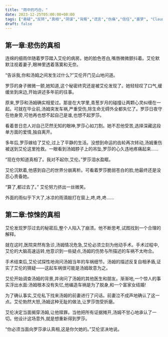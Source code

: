 ```yaml
---
title: "雨中的巧合。"
date: 2023-12-25T05:00:00+08:00
tags: ["悬疑","反转","真相","阴谋","背叛","谎言","伤痛","信任","噩梦", "Claude"]
draft: false
--- 
```


## 第一章:悲伤的真相

连绵的细雨伴随着罗莎踏入艾伦的病房。她的脸色苍白,嘴唇微微颤抖着。艾伦默默注视着妻子,眼神里透着落寞和无奈。

“告诉我,你和汤姆之间发生过什么?”艾伦开门见山地问道。

罗莎的身子微微一颤,她知道,这个秘密终究还是被艾伦发现了。她轻轻叹了口气,缓缓坐到床边,开始讲述多年前的往事。

原来,罗莎和汤姆确实相爱过。那是在大学里,青葱岁月的碰撞让两颗心灵纠缠在一起。可就在毕业前,汤姆突发车祸,严重受伤,除生命无碍外全都失忆了。罗莎日夜守在他身旁,可他再也想不起自己是谁,也想不起罗莎。

看着昔日恋人对自己茫然无知的眼神,罗莎心如刀割。她不忍他受苦,选择深藏这段单方面的爱情,独自离开。

多年后,罗莎嫁给了艾伦,过上了平静的生活。没想到命运的齿轮再次转动,汤姆重伤被送到艾伦这里抢救。一眼看到汤姆脖子上的吊坠,罗莎的心久违地疼痛起来......

“现在你知道真相了。我对不起你,艾伦。”罗莎泪水盈眶。

艾伦沉默着,他感到自己的世界分崩离析。可看着罗莎脆弱苍白的脸,他最终还是没忍心责备她。

“算了,都过去了。” 艾伦努力挤出一丝微笑。

外面的雨似乎下大了,冰凉的雨滴敲打在窗上,咚,咚,咚......

## 第二章:惊悚的真相

艾伦发现罗莎过去的秘密后,整个人陷入了崩溃。他不断思考,试图找到一个合理的解释。

就在这时,医院突然有急诊,汤姆情况危急,艾伦必须立刻为他动手术。手术过程中,艾伦的大脑高速运转,他意识到一些疑点,汤姆的伤势与所描述的车祸不太吻合。

手术结束后,艾伦试探性地询问汤姆当年的车祸细节。汤姆的描述反复自相矛盾,证实了艾伦的猜疑——这起车祸很可能是汤姆故意为之。

艾伦开始调查汤姆的背景,并询问了汤姆的其他医生和朋友。渐渐地,一个惊人的事实浮出水面:汤姆根本没有失忆,他编造车祸是为了脱身,和一个富家女结婚!

为了确认事实,艾伦私下找来汤姆的前妻进行了问话。前妻泣不成声地确认了这一点。艾伦勃然大怒,汤姆这种无耻的做法,让罗莎饱受折磨。

艾伦决定当面揭穿汤姆,让他赎罪。当他把所有证据摊开,汤姆不甘心地承认了一切。他设计这场意外,就是想重新得到罗莎。

“你必须当面向罗莎承认真相,这是你欠她的。”艾伦坚决地说。